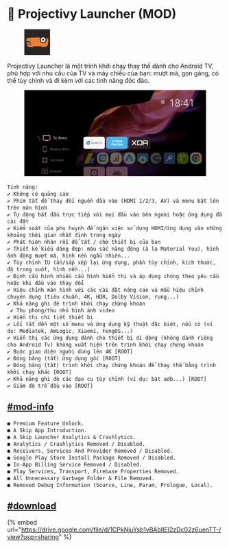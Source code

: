 # 🔵 Projectivy Launcher (MOD)

<figure><img src="../.gitbook/assets/image (12).png" alt="" width="60"><figcaption></figcaption></figure>

Projectivy Launcher là một trình khởi chạy thay thế dành cho Android TV, phù hợp với nhu cầu của TV và máy chiếu của bạn: mượt mà, gọn gàng, có thể tùy chỉnh và đi kèm với các tính năng độc đáo.

<figure><img src="../.gitbook/assets/image (11).png" alt=""><figcaption></figcaption></figure>

```
Tính năng: 
✔ Không có quảng cáo 
✔ Phím tắt để thay đổi nguồn đầu vào (HDMI 1/2/3, AV) và menu bật lên trên màn hình 
✔ Tự động bắt đầu trực tiếp với mọi đầu vào bên ngoài hoặc ứng dụng đã cài đặt 
✔ Kiểm soát của phụ huynh để ngăn việc sử dụng HDMI/ứng dụng vào những khoảng thời gian nhất định trong ngày 
✔ Phát hiện nhàn rỗi để tắt / chờ thiết bị của bạn 
✔ Thiết kế kiểu dáng đẹp: màu sắc năng động (à la Material You), hình ảnh động mượt mà, hình nền ngẫu nhiên... 
✔ Tùy chỉnh IU (ẩn/sắp xếp lại ứng dụng, phần tùy chỉnh, kích thước, độ trong suốt, hình nền...) 
✔ Định cấu hình nhiều cấu hình hiển thị và áp dụng chúng theo yêu cầu hoặc khi đầu vào thay đổi 
✔ Hiệu chỉnh màn hình với các cài đặt nâng cao và mẫu hiệu chỉnh chuyên dụng (tiêu chuẩn, 4K, HDR, Dolby Vision, rung...) 
✔ Khả năng ghi đè trình khởi chạy chứng khoán
 ✔ Thu phóng/thu nhỏ hình ảnh video 
✔ Hiển thị chi tiết thiết bị 
✔ Lối tắt đến một số menu và ứng dụng kỹ thuật đặc biệt, nếu có (ví dụ: Mediatek, AmLogic, Xiaomi, FengOS...) 
✔ Hiển thị các ứng dụng dành cho thiết bị di động (không dành riêng cho Android Tv) không xuất hiện trên trình khởi chạy chứng khoán 
✔ Buộc giao diện người dùng lên 4K [ROOT] 
✔ Đóng băng (tắt) ứng dụng gốc [ROOT] 
✔ Đóng băng (tắt) trình khởi chạy chứng khoán để thay thế bằng trình khởi chạy khác [ROOT]
✔ Khả năng ghi đè các đạo cụ tùy chỉnh (ví dụ: bật adb...) [ROOT] 
✔ Giảm độ trễ đầu vào [ROOT]
```



## [#mod-info](projectivy-launcher-mod.md#mod-info "mention")

```
● Premium Feature Unlock. 
● A Skip App Introduction. 
● A Skip Launcher Analytics & Crashlytics. 
● Analytics / Crashlytics Removed / Disabled. 
● Receivers, Services And Provider Removed / Disabled. 
● Google Play Store Install Package Removed / Disabled. 
● In-App Billing Service Removed / Disabled. 
● Play Services, Transport, Firebase Properties Removed. 
● All Unnecessary Garbage Folder & File Removed. 
● Removed Debug Information (Source, Line, Param, Prologue, Local).
```



## [#download](projectivy-launcher-mod.md#download "mention")

{% embed url="https://drive.google.com/file/d/1CPkNjuYsb1vBAbIIEI2zDc02z6uenTT-/view?usp=sharing" %}
